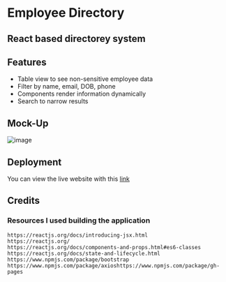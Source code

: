# Employee Directory
## React based directorey system

## Features
* Table view to see non-sensitive employee data
* Filter by name, email, DOB, phone
* Components render information dynamically
* Search to narrow results

## Mock-Up
![image](https://user-images.githubusercontent.com/71532303/116770448-fad24580-a9f8-11eb-9ae6-e1929d574a3e.png)

## Deployment
You can view the live website with this [link](https://damon1v1.github.io/Employee-Directory/)

## Credits
### Resources I used building the application
```
https://reactjs.org/docs/introducing-jsx.html
https://reactjs.org/
https://reactjs.org/docs/components-and-props.html#es6-classes
https://reactjs.org/docs/state-and-lifecycle.html
https://www.npmjs.com/package/bootstrap
https://www.npmjs.com/package/axioshttps://www.npmjs.com/package/gh-pages
```
